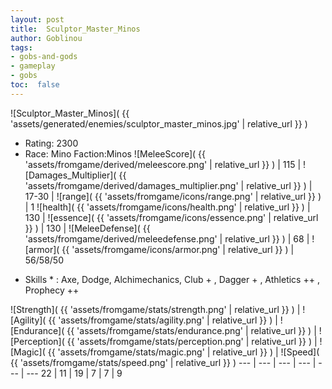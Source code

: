 ```yaml
---
layout: post
title:  Sculptor_Master_Minos
author: Goblinou
tags:
- gobs-and-gods
- gameplay
- gobs
toc:  false
---
```


![Sculptor_Master_Minos]( {{ 'assets/generated/enemies/sculptor_master_minos.jpg' | relative_url }} )
- Rating: 2300
- Race: Mino  Faction:Minos
![MeleeScore]( {{ 'assets/fromgame/derived/meleescore.png' | relative_url }} ) | 115 | ![Damages_Multiplier]( {{ 'assets/fromgame/derived/damages_multiplier.png' | relative_url }} ) | 17-30 | ![range]( {{ 'assets/fromgame/icons/range.png' | relative_url }} ) | 1
![health]( {{ 'assets/fromgame/icons/health.png' | relative_url }} ) | 130 | ![essence]( {{ 'assets/fromgame/icons/essence.png' | relative_url }} ) | 130 | ![MeleeDefense]( {{ 'assets/fromgame/derived/meleedefense.png' | relative_url }} ) | 68 | ![armor]( {{ 'assets/fromgame/icons/armor.png' | relative_url }} ) | 56/58/50
* Skills * : Axe, Dodge, Alchimechanics, Club + , Dagger + , Athletics ++ , Prophecy ++ 

![Strength]( {{ 'assets/fromgame/stats/strength.png' | relative_url }} ) | ![Agility]( {{ 'assets/fromgame/stats/agility.png' | relative_url }} ) | ![Endurance]( {{ 'assets/fromgame/stats/endurance.png' | relative_url }} ) | ![Perception]( {{ 'assets/fromgame/stats/perception.png' | relative_url }} ) | ![Magic]( {{ 'assets/fromgame/stats/magic.png' | relative_url }} ) | ![Speed]( {{ 'assets/fromgame/stats/speed.png' | relative_url }} )
--- | --- | --- | --- | --- | ---
22 | 11 | 19 | 7 | 7 | 9
